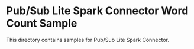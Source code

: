 # Pub/Sub Lite Spark Connector Word Count Sample

This directory contains samples for Pub/Sub Lite Spark Connector.

